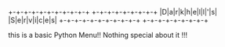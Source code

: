  +-+-+-+-+-+-+-+-+-+-+ +-+-+-+-+-+-+-+-+
 |D|a|r|k|h|e|l|l|'|s| |S|e|r|v|i|c|e|s|
 +-+-+-+-+-+-+-+-+-+-+ +-+-+-+-+-+-+-+-+

this is a basic Python Menu!! Nothing special about it !!!
